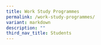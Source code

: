 ```yaml
---
title: Work Study Programmes
permalink: /work-study-programmes/
variant: markdown
description: ""
third_nav_title: Students
---
```

